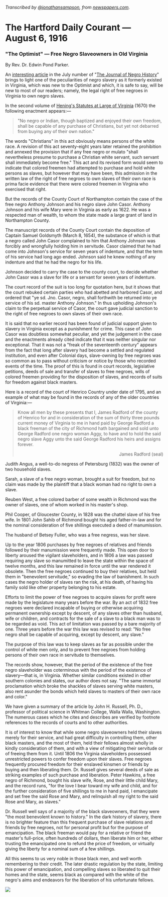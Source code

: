 _Transcribed by [@jonathansampson][twitter], from [newspapers.com][source]._

# The Hartford Daily Courant — August 6, 1916

### "The Optimist" — Free Negro Slaveowners in Old Virginia

By Rev. Dr. Edwin Pond Parker.

An [interesting article](pdfs/Colored-Freemen-As-Slave-Owners-In-Virginia.pdf) in the July number of "[The Journal of Negro History](https://www.jstor.org/journal/jnegrohistory)" brings to light one of the peculiarities of negro slavery as it formerly existed in Virginia, which was new to the Optimist and which, it is safe to say, will be new to most of our readers; namely, the legal right of free negroes in Virginia to own negro slaves.

In the second volume of [Hening's Statutes at Large of Virginia](https://books.google.com/books?id=SkIVAAAAYAAJ&pg=PA281#v=onepage&q&f=false) (1670) the following enactment appears:—

> "No negro or Indian, though baptized and enjoyed their own freedom, shall be capable of any purchase of Christians, but yet not debarred from buying any of their own nation."

The words "Christians" in this act obviously means persons of the white race. A revision of this act seventy-eight years later retained the prohibition and annexed the provision that if any free negro or mulato "shall nevertheless presume to purchase a Christian white servant, such servant shall immediately become free." This act and its revised form would seem to indicate that colored freemen had attempted to purchase and hold white persons as slaves, but however that may have been, this admission in the written law of the right of free negroes to own slaves of their own race is prima facie evidence that there were colored freemen in Virginia who exercised that right.

But the records of the County Court of Northampton contain the case of the free negro Anthony Johnson and his negro slave John Casor. Anthony Johnson and his wife Mary were in Virginia as early as 1622. He was a respected man of wealth, to whom the state made a large grant of land in Northampton County.

The manuscript records of the County Court contain the deposition of Captain Samuel Goldsmyth (March 8, 1654), the substance of which is that a negro called John Casor complained to him that Anthony Johnson was forcibly and wrongfully holding him in servitude. Casor claimed that he had come into Johnson's service for seven years of indenture, and that the term of his service had long ago ended. Johnson said he knew nothing of any indenture and that he had the negro for his life.

Johnson decided to carry the case to the county court, to decide whether John Casor was a slave for life or a servant for seven years of indenture.

The court record of the suit is too long for quotation here, but it shows that the court rebuked certain parties who had abetted and harbored Casor, and ordered that "ye sd. Jno. Casor, negro, shall forthwith be returned into ye service of his sd. master Anthony Johnson." In thus upholding Johnson's claim to the perpetual service of Casor, the court gave judicial sanction to the right of free negroes to own slaves of their own race.

It is said that no earlier record has been found of judicial support given to slavery in Virginia except as a punishment for crime. This case of John Casor was doubtless somewhat peculiar, and yet the judgement in the case and the enactments already cited indicate that it was neither singular nor exceptional. That it was not a "freak of the seventeenth century" appears from the fact that long after slavery had become a settled and regulated institution, and even after Colonial days, slave-owning by free negroes was so common as to pass without criticism or notice by those who recorded events of the time. The proof of this is found in court records, legislative petitions, deeds of sale and transfer of slaves to free negroes, wills of colored freemen providing for the disposition of slaves, and records of suits for freedom against black masters.

Here is a record of the court of Henrico Country under date of 1795, and an example of what may be found in the records of any of the older countries of Virginia:—

<blockquote>Know all men by these presents that I, James Radford of the county of Henrico for and in consideration of the sum of thirty three pounds current money of Virginia to me in hand paid by George Radford a black freeman of the city of Richmond hath bargained and sold unto George Radford one negro woman Aggy, to have and to hold the said negro slave Aggy unto the said George Radford his heirs and assigns forever.
<p align="right">James Radford (seal)</p>
</blockquote>

Judith Angus, a well-to-do negress of Petersburg (1832) was the owner of two household slaves.

Sarah, a slave of a free negro woman, brought a suit for freedom, but no claim was made by the plaintiff that a black woman had no right to own a slave.

Reuben West, a free colored barber of some wealth in Richmond was the owner of slaves, one of whom worked in his master's shop.

Phil Cooper, of Gloucester County, in 1828 was the chattel slave of his free wife. In 1801 John Sahib of Richmond bought his aged father-in-law and for the nominal consideration of five shillings executed a deed of manumission.

The husband of Betsey Fuller, who was a free negress, was her slave.

Up to the year 1806 purchases by free negroes of relatives and friends followed by their manumission were frequently made. This open door to liberty aroused the vigilant slaveholders, and in 1806 a law was passed requiring any slave so manumitted to leave the state within the space of twelve months, and this law remained in force until the war rendered it obsolete. Then the free negroes continued to buy their relatives, but held them in "benevolent servitude," so evading the law of banishment. In such cases the negro holder of slaves ran the risk, at his death, of having his family sold like other property belonging to his estate.

Efforts to limit the power of free negroes to acquire slaves for profit were made by the legislature many years before the war. By an act of 1832 free negroes were declared incapable of buying or otherwise acquiring permanent ownership except by descent, of any slaves other than husband, wife or children, and contracts for the sale of a slave to a black man was to be regarded as void. This act of limitation was passed by a bare majority of one. Three years before the war this law was revised to read: "No free negro shall be capable of acquiring, except by descent, any slave."

The purpose of this law was to keep slaves as far as possible under the control of white men only, and to prevent free negroes from holding persons of their own race in servitude to themselves.

The records show, however, that the period of the existence of the free negro slaveholder was coterminous with the period of the existence of slavery—that is, in Virginia. Whether similar conditions existed in other southern colonies and states, our author does not say. "The same immortal proclamation which broke the shackles of slaves serving white masters, also rent asunder the bonds which held slaves to masters of their own race and color."

We have given a summary of the article by John H. Russell, Ph. D., professor of political science in Whitman College, Walla Walla, Washington. The numerous cases which he cites and describes are verified by footnote references to the records of courts and to other authorities.

It is of interest to know that while some negro slaveowners held their slaves merely for their service, and had great difficulty in controlling them, other black masters, and the most of them, held their fellows almost wholly in kindly consideration of them, and with a view of mitigating their servitude or of freeing them from it. Until 1806 the Virginia slaveholders possessed unrestricted powers to confer freedom upon their slaves. Free negroes frequently procured freedom for their enslaved kinsmen or friends by buying and then liberating them. Dr. Russell gives several deeds of sale as striking examples of such purchase and liberation. Peter Hawkins, a free negro of Richmond, bought his slave wife, Rose, and their little child Mary, and the record runs, "for the love I bear toward my wife and child, and for the further consideration of five shillings to me in hand paid, I emancipate and set free the said Rose and Mary, and relinquish all my right to the said Rose and Mary, as slaves."

Dr. Russell well says of a majority of the black slaveowners, that they were "the most benevolent known to history." In the dark history of slavery, there is no brighter feature than this frequent purchase of slave relations and friends by free negroes, not for personal profit but for the purpose of emancipation. The black freeman would pay for a relative or friend the master's full-price, often hundreds of dollars, then liberate him or her, either trusting the emancipated one to refund the price of freedom, or virtually giving the liberty for a nominal sum of a few shillings.

All this seems to us very noble in those black men, and well worth remembering to their credit. The later drastic regulation by the state, limiting this power of emancipation, and compelling slaves so liberated to quit their homes and the state, seems black as compared with the white of the negro's aims and endeavors for the liberation of his unfortunate fellows.

[twitter]: https://twitter.com/jonathansampson
[source]: https://www.newspapers.com/image/369060160/
![](images/Hartford_Courant_Sun__Aug_6__1916_.jpg)